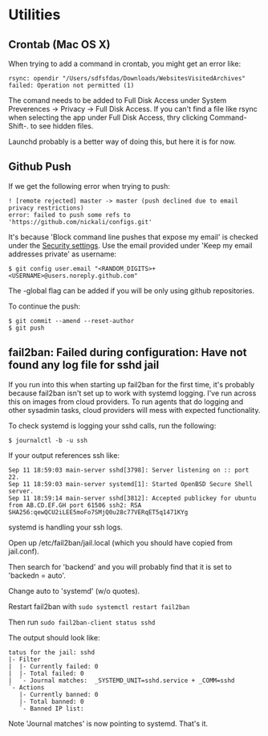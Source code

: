 # Utilities

## Crontab \(Mac OS X\)

When trying to add a command in crontab, you might get an error like:

```text
rsync: opendir "/Users/sdfsfdas/Downloads/WebsitesVisitedArchives" failed: Operation not permitted (1)
```

The comand needs to be added to Full Disk Access under System Preverences -&gt; Privacy -&gt; Full Disk Access. If you can't find a file like rsync when selecting the app under Full Disk Access, thry clicking Command-Shift-. to see hidden files.

Launchd probably is a better way of doing this, but here it is for now.

## Github Push

If we get the following error when trying to push:

```text
! [remote rejected] master -> master (push declined due to email privacy restrictions)
error: failed to push some refs to 'https://github.com/nickali/configs.git'
```

It's because 'Block command line pushes that expose my email' is checked under the [Security settings](https://github.com/settings/emails). Use the email provided under 'Keep my email addresses private' as username:

```text
$ git config user.email "<RANDOM_DIGITS>+<USERNAME>@users.noreply.github.com"
```

The -global flag can be added if you will be only using github repositories.

To continue the push:

```text
$ git commit --amend --reset-author
$ git push
```
## fail2ban: Failed during configuration: Have not found any log file for sshd jail

If you run into this when starting up fail2ban for the first time, it's probably because fail2ban isn't set up to work with systemd logging. I've run across this on images from cloud providers. To run agents that do logging and other sysadmin tasks, cloud providers will mess with expected functionality. 

To check systemd is logging your sshd calls, run the following:
```shell
$ journalctl -b -u ssh
```

If your output references ssh like:
```
Sep 11 18:59:03 main-server sshd[3798]: Server listening on :: port 22.
Sep 11 18:59:03 main-server systemd[1]: Started OpenBSD Secure Shell server.
Sep 11 18:59:14 main-server sshd[3812]: Accepted publickey for ubuntu from AB.CD.EF.GH port 61506 ssh2: RSA SHA256:qewQCU2iLEE5moFo7SMjQ0u28c77VERqET5q1471KYg
```

systemd is handling your ssh logs. 

Open up /etc/fail2ban/jail.local (which you should have copied from jail.conf).

Then search for 'backend' and you will probably find that it is set to 'backedn = auto'.

Change auto to 'systemd' (w/o quotes).

Restart fail2ban with ```sudo systemctl restart fail2ban```

Then run ```sudo fail2ban-client status sshd```

The output should look like:

```shell
tatus for the jail: sshd
|- Filter
|  |- Currently failed:	0
|  |- Total failed:	0
|  `- Journal matches:	_SYSTEMD_UNIT=sshd.service + _COMM=sshd
`- Actions
   |- Currently banned:	0
   |- Total banned:	0
   `- Banned IP list:
```

Note 'Journal matches' is now pointing to systemd. That's it.


